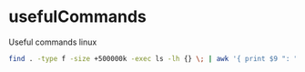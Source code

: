 # usefulCommands
Useful commands linux
```sh
find . -type f -size +500000k -exec ls -lh {} \; | awk '{ print $9 ": " $5 }'
```
